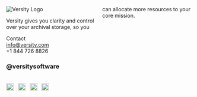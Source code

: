 <div style="-webkit-column-count: 2; -moz-column-count: 2; column-count: 2; -webkit-column-rule: 1px dotted #e0e0e0; -moz-column-rule: 1px dotted #e0e0e0; column-rule: 1px dotted #e0e0e0;">
  <a to="https://www.versity.com" target="_blank">
   <img src="https://www.versity.com/wp-content/themes/versity-theme/assets/img/svg/logo.svg" alt="Versity Logo" />
  </a>
  <p>
  Versity gives you clarity and control over your archival storage, so you can allocate more resources to your core mission.
  </p>
</div>

Contact <br />
info@versity.com <br />
+1 844 726 8826

### @versitysoftware <br /><br />
[<img alt="linkedin" src="https://github.com/versity/versitygw/assets/50177554/9b510faf-3976-43e1-a24b-73de8325262f" width="20px" hight="20px" />](https://www.linkedin.com/company/versity/) &nbsp; 
[<img alt="twitter" src="https://github.com/versity/versitygw/assets/50177554/61f20f53-9e22-41bc-9d57-416db59cc5ea" width="20px" hight="20px" />](https://twitter.com/VersitySoftware) &nbsp; 
[<img alt="facebook" src="https://github.com/versity/versitygw/assets/50177554/7eca355f-b1e3-4206-aa7c-793fd675e61d" width="20px" hight="20px" />](https://www.facebook.com/versitysoftware) &nbsp; 
[<img alt="instagram" src="https://github.com/versity/versitygw/assets/50177554/834b3a97-3f73-4cde-a60a-8e68777206c7" width="20px" hight="20px" />](https://www.instagram.com/versitysoftware/)

